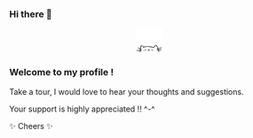 
<h3>Hi there 👋</h3>
  <p align="center">
        <a href="https://longtao.fun">
            <img src="cat.webp" width="50"/>
        </a>
    </p>


### Welcome to my profile !

Take a tour, I would love to hear your thoughts and suggestions.

Your support is highly appreciated !! ^-^

✨ Cheers ✨
